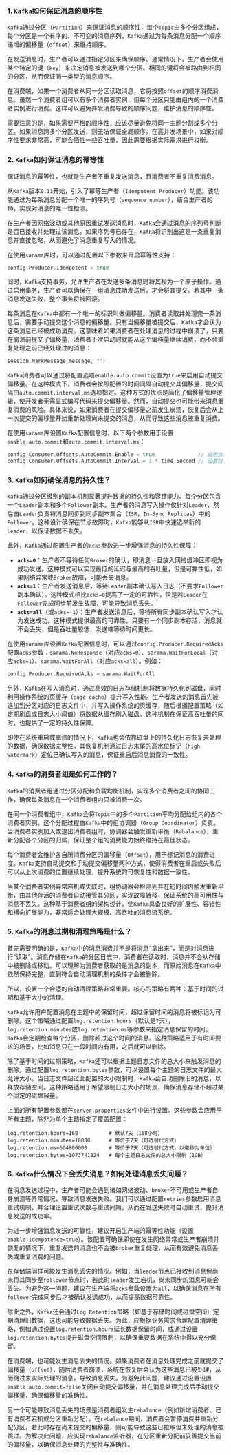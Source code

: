 ### 1. `Kafka`如何保证消息的顺序性

`Kafka`通过分区（`Partition`）来保证消息的顺序性，每个`Topic`由多个分区组成，每个分区是一个有序的、不可变的消息序列，`Kafka`通过为每条消息分配一个顺序递增的偏移量（`offset`）来维持顺序。

在发送消息时，生产者可以通过指定分区来确保顺序。通常情况下，生产者会使用某个特定的键（`key`）来决定消息被发送到哪个分区。相同的键将会被路由到相同的分区，从而保证同一类型的消息顺序。

在消费端，如果一个消费者从同一分区读取消息，它将按照`offset`的顺序消费消息。虽然一个消费者组可以有多个消费者实例，但每个分区只能由组内的一个消费者实例进行消费。这样可以避免并发消费导致的顺序问题，维护消息的顺序性。

需要注意的是，如果需要严格的顺序性，应该尽量避免将同一主题分割成多个分区。如果消息跨多个分区发送，则无法保证全局顺序。在高并发场景中，如果对顺序性要求非常高，可能会牺牲一些吞吐量，因此需要根据实际需求进行权衡。

### 2. `Kafka`如何保证消息的幂等性

保证消息的幂等性，也就是生产者不重复发送消息，且消费者不重复消费消息。

从`Kafka`版本`0.11`开始，引入了幂等生产者（`Idempotent Producer`）功能。该功能通过为每条消息分配一个唯一的序列号（`sequence number`），结合生产者的`ID`，实现对消息的唯一性检测。

在生产者因网络波动或其他原因重试发送消息时，`Kafka`会通过消息的序列号判断是否已接收并处理过该消息。如果序列号已存在，`Kafka`将识别出这是一条重复消息并直接忽略，从而避免了消息重复写入的情况。

在使用`sarama`库时，可以通过配置以下参数来开启幂等性支持：

```go
config.Producer.Idempotent = true
```

同时，`Kafka`支持事务，允许生产者在发送多条消息时将其视为一个原子操作。通过启用事务，生产者可以确保在一组消息成功发送后，才会将其提交。若其中一条消息发送失败，整个事务将被回滚。

每条消息在`Kafka`中都有一个唯一的标识叫做偏移量。消费者读取并处理完一条消息后，需要手动提交这个消息的偏移量。只有当偏移量被提交后，`Kafka`才会认为这条消息已经被成功消费。这意味着如果消费者在处理消息的过程中崩溃了，只要在崩溃前提交了偏移量，消费者下次启动时就能从这个偏移量继续消费，而不会重复处理之前已经处理过的消息：

```go
session.MarkMessage(message, "")
```

`Kafka`消费者可以通过将配置选项`enable.auto.commit`设置为`true`来启用自动提交偏移量。在这种模式下，消费者会按照配置的时间间隔自动提交其偏移量，提交间隔由`auto.commit.interval.ms`选项指定。这种方式的优点是简化了偏移量管理逻辑，使开发者无需显式编写代码来提交偏移量。然而，自动提交也可能带来消息重复消费的风险。具体来说，如果消费者在提交偏移量之前发生崩溃，恢复后会从上一次提交的偏移量开始重新处理尚未提交的消息，从而导致这些消息被重复消费。

在使用`sarama`库设置`Kafka`配置信息时，以下两个参数用于设置`enable.auto.commit`和`auto.commit.interval.ms`：

```go
config.Consumer.Offsets.AutoCommit.Enable = true              // 启用自动提交偏移量
config.Consumer.Offsets.AutoCommit.Interval = 1 * time.Second // 设置自动提交的时间间隔
```

### 3. `Kafka`如何确保消息的持久性？

`Kafka`通过分区级别的副本机制显著提升数据的持久性和容错能力。每个分区包含一个`Leader`副本和多个`Follower`副本。生产者的消息写入操作仅针对`Leader`，然后由`Leader`负责将消息同步到同步副本集合（`ISR`，`In-Sync Replicas`）中的`Follower`。这种设计确保在节点故障时，`Kafka`能够从`ISR`中快速选举新的`Leader`，以保证数据不丢失。

此外，`Kafka`通过配置生产者的`acks`参数进一步增强消息的持久性保障：

- **`acks=0`**：生产者不等待任何`Broker`的确认，即消息一旦放入网络缓冲区即视为成功发送。这种模式可以实现最低的延迟与最高的吞吐量，但是可靠性低，如果网络异常或`Broker`故障，可能丢失消息。
- **`acks=1`**：生产者发送消息后，等待`Leader`副本确认写入日志（不要求`Follower`副本确认）。这种模式相比`acks=0`提高了一定的可靠性，但是若`Leader`在`Follower`完成同步前发生故障，可能导致消息丢失。
- **`acks=all`**（或`acks=-1`）：生产者发送消息后，等待所有同步副本确认写入才认为发送成功。这种模式提供最高的可靠性，只要有一个同步副本存活，消息就不会丢失，但是吞吐量较低，发送端等待时间更长。

在使用`sarama`库设置`Kafka`配置信息时，可以通过`config.Producer.RequiredAcks`配置`acks`参数：`sarama.NoResponse`（对应`acks=0`）、`sarama.WaitForLocal`（对应`acks=1`）、`sarama.WaitForAll`（对应`acks=all`）。例如：

```go
config.Producer.RequiredAcks = sarama.WaitForAll
```

另外，`Kafka`在写入消息时，通过高效的日志存储机制将数据持久化到磁盘，同时利用操作系统的页缓存（`page cache`）提升写入性能。生产者发送的消息首先被追加到分区对应的日志文件中，并写入操作系统的页缓存，随后根据配置策略（如定期刷盘或日志大小阈值）将数据从缓存刷入磁盘。这种机制在保证高吞吐量的同时，也提供了一定的持久性保障。

即使在系统重启或崩溃的情况下，`Kafka`也会依靠磁盘上的持久化日志恢复未处理的数据，确保数据完整性。其恢复机制通过日志末尾的高水位标记（`high watermark`）定位已确认写入的消息，保证重启后消息消费的一致性。

### 4. `Kafka`的消费者组是如何工作的？

`Kafka`的消费者组通过分区分配和负载均衡机制，实现多个消费者之间的协同工作，确保每条消息在一个消费者组内只被消费一次。

在同一个消费者组中，`Kafka`会将`Topic`中的多个`Partition`平均分配给组内的各个消费者实例。这个分配过程由`Kafka`中的组协调器（`Group Coordinator`）负责。当消费者实例加入或退出消费者组时，协调器会触发重新平衡（`Rebalance`），重新分配各个分区的归属，保证整个组的消费能力始终维持在最佳状态。

每个消费者会维护各自所消费分区的偏移量（`Offset`），用于标记消息的消费进度。`Kafka`支持自动提交和手动提交偏移量两种方式，使得消费者在重启或失败后可以从上次消费的位置继续处理，提升系统的可恢复性和数据一致性。

当某个消费者实例异常宕机或失联时，组协调器会检测到并在短时间内触发重新平衡，由其他存活的消费者自动接管其分区，实现故障转移，保证系统的高可用性与消息不丢失。这种基于消费者组的架构设计，使`Kafka`具备良好的扩展性、容错性和横向扩展能力，非常适合处理大规模、高吞吐的消息流系统。

### 5. `Kafka`的消息过期和清理策略是什么？

首先需要明确的是，`Kafka`中的消息消费并不是将消息“拿出来”，而是对消息进行“读取”。消息存储在`Kafka`的分区日志中，消费者在读取时，消息并不会从存储中被删除或移动。可以理解为消费者获取的是消息的副本，而原始消息在`Kafka`中依然保持完整，直到符合自动清理机制的条件才会被删除。

所以，设置一个合适的自动清理策略非常重要。核心的策略有两种：基于时间的过期和基于大小的清理。

`Kafka`允许用户配置消息在主题中的保留时间，超过保留时间的消息将被标记为可删除。这个策略通过配置`log.retention.hours`（默认是`7`天），`log.retention.minutes`或`log.retention.ms`等参数来指定消息保留的时间。`Kafka`会定期检查每个分区，删除超过这个时间的消息。这种策略适用于有时间要求的场景，比如消息只在一段时间内有用，之后就可以删除。

除了基于时间的过期策略，`Kafka`还可以根据主题日志文件的总大小来触发消息的删除。通过配置`log.retention.bytes`参数，可以设置每个主题的日志文件的最大允许大小。当日志文件超过此配置的大小限制时，`Kafka`会自动删除旧的消息，以释放存储空间。这种策略适用于希望限制日志大小的场景，确保消息存储不超过某个固定的磁盘容量。

上面的所有配置参数都在`server.properties`文件中进行设置。这些参数会应用于所有主题，除非为单个主题指定了覆盖配置：

```properties
log.retention.hours=168          # 默认7天（168小时）
log.retention.minutes=10080      # 等价于7天（可选替代方式）
log.retention.ms=604800000       # 等价于7天（可选替代方式，以毫秒为单位）
log.retention.bytes=1073741824   # 每个主题日志文件的总大小限制（1GB）
```

### 6. `Kafka`什么情况下会丢失消息？如何处理消息丢失问题？

在消息发送过程中，生产者可能会遇到诸如网络波动、`broker`不可用或生产者自身崩溃等异常情况，导致消息发送失败。我们可以通过配置`retries`参数启用消息重试机制，并合理设置重试次数与重试间隔，从而在发送失败时自动重试，提升消息发送的成功率。

为进一步增强消息发送的可靠性，建议开启生产端的幂等性功能（设置`enable.idempotence=true`）。该配置可确保即使在发生网络异常或生产者崩溃并恢复的情况下，重复发送的消息也不会被`broker`重复处理，从而有效避免消息丢失或重复消费的问题。

在存储端同样可能发生消息丢失的情况。例如，当`leader`节点已接收到消息但尚未将其同步至`follower`节点时，若此时`leader`发生宕机，尚未同步的消息可能会丢失。为避免这一问题，建议在生产端将`acks`参数设置为`all`，以确保消息在所有`follower`完成同步后才被确认发送成功，从而提高数据可靠性。

除此之外，`Kafka`还会通过`Log Retention`策略（如基于存储时间或磁盘空间）定期清理旧数据，这也可能导致数据丢失。为此，应根据业务需求合理配置清理策略，例如通过设置`log.retention.hours`延长数据保留时间，或通过设置`log.retention.bytes`提升磁盘空间限制，以确保重要数据在系统中得以充分保留。

在消费端，也可能发生消息丢失的情况。如果消费者在消息处理完成之前就提交了偏移量（`offset`），随后消费者崩溃，系统在恢复后会认为这些消息已被处理，从而跳过未实际处理的消息，导致消息丢失。为避免此问题，建议通过设置设置`enable.auto.commit=false`关闭自动提交偏移量，并在消息处理完成后手动提交偏移量，确保偏移量的准确性。

另一个可能导致消息丢失的场景是消费者组发生`rebalance`（例如新增消费者、已有消费者宕机或分区重新分配）。在`rebalance`期间，消费者会暂停消费并重新分配分区，若此时存在尚未提交的偏移量，则可能导致这些已拉取但未处理的消息被跳过。为解决此问题，应实现`rebalance`监听器，在分区重新分配前妥善提交当前的偏移量，以确保消息处理的完整性与准确性。
